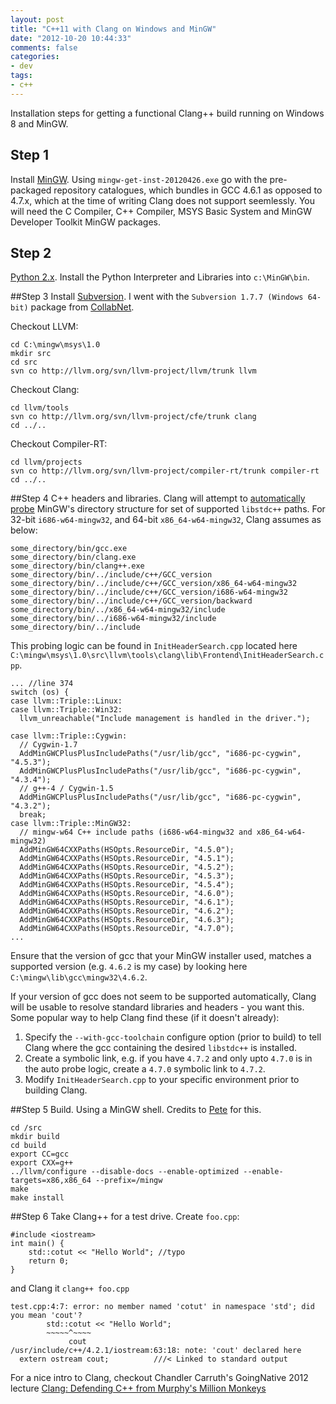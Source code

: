 ```yaml
---
layout: post
title: "C++11 with Clang on Windows and MinGW"
date: "2012-10-20 10:44:33"
comments: false
categories:
- dev
tags:
- c++
---
```


Installation steps for getting a functional Clang++ build running on Windows 8 and MinGW.

## Step 1
Install [MinGW](https://sourceforge.net/projects/mingw/files/Installer/mingw-get-inst/). Using `mingw-get-inst-20120426.exe` go with the pre-packaged repository catalogues, which bundles in GCC 4.6.1 as opposed to 4.7.x, which at the time of writing Clang does not support seemlessly. You will need the C Compiler, C++ Compiler, MSYS Basic System and MinGW Developer Toolkit MinGW packages.

## Step 2
[Python 2.x](http://www.python.org/download/). Install the Python Interpreter and Libraries into `c:\MinGW\bin`.

##Step 3
Install [Subversion](http://subversion.apache.org/packages.html). I went with the `Subversion 1.7.7 (Windows 64-bit)` package from [CollabNet](http://www.collab.net/downloads/subversion).

Checkout LLVM:

    cd C:\mingw\msys\1.0
    mkdir src
    cd src
    svn co http://llvm.org/svn/llvm-project/llvm/trunk llvm

Checkout Clang:

    cd llvm/tools
    svn co http://llvm.org/svn/llvm-project/cfe/trunk clang
    cd ../..

Checkout Compiler-RT:

    cd llvm/projects
    svn co http://llvm.org/svn/llvm-project/compiler-rt/trunk compiler-rt
    cd ../..


##Step 4
C++ headers and libraries. Clang will attempt to [automatically probe](http://clang.llvm.org/docs/UsersManual.html#target_os_win32) MinGW's directory structure for set of supported `libstdc++` paths. For 32-bit `i686-w64-mingw32`, and 64-bit `x86_64-w64-mingw32`, Clang assumes as below:

    some_directory/bin/gcc.exe
    some_directory/bin/clang.exe
    some_directory/bin/clang++.exe
    some_directory/bin/../include/c++/GCC_version
    some_directory/bin/../include/c++/GCC_version/x86_64-w64-mingw32
    some_directory/bin/../include/c++/GCC_version/i686-w64-mingw32
    some_directory/bin/../include/c++/GCC_version/backward
    some_directory/bin/../x86_64-w64-mingw32/include
    some_directory/bin/../i686-w64-mingw32/include
    some_directory/bin/../include

This probing logic can be found in `InitHeaderSearch.cpp` located here `C:\mingw\msys\1.0\src\llvm\tools\clang\lib\Frontend\InitHeaderSearch.cpp`.

    ... //line 374
    switch (os) {
    case llvm::Triple::Linux:
    case llvm::Triple::Win32:
      llvm_unreachable("Include management is handled in the driver.");

    case llvm::Triple::Cygwin:
      // Cygwin-1.7
      AddMinGWCPlusPlusIncludePaths("/usr/lib/gcc", "i686-pc-cygwin", "4.5.3");
      AddMinGWCPlusPlusIncludePaths("/usr/lib/gcc", "i686-pc-cygwin", "4.3.4");
      // g++-4 / Cygwin-1.5
      AddMinGWCPlusPlusIncludePaths("/usr/lib/gcc", "i686-pc-cygwin", "4.3.2");
      break;
    case llvm::Triple::MinGW32:
      // mingw-w64 C++ include paths (i686-w64-mingw32 and x86_64-w64-mingw32)
      AddMinGW64CXXPaths(HSOpts.ResourceDir, "4.5.0");
      AddMinGW64CXXPaths(HSOpts.ResourceDir, "4.5.1");
      AddMinGW64CXXPaths(HSOpts.ResourceDir, "4.5.2");
      AddMinGW64CXXPaths(HSOpts.ResourceDir, "4.5.3");
      AddMinGW64CXXPaths(HSOpts.ResourceDir, "4.5.4");
      AddMinGW64CXXPaths(HSOpts.ResourceDir, "4.6.0");
      AddMinGW64CXXPaths(HSOpts.ResourceDir, "4.6.1");
      AddMinGW64CXXPaths(HSOpts.ResourceDir, "4.6.2");
      AddMinGW64CXXPaths(HSOpts.ResourceDir, "4.6.3");
      AddMinGW64CXXPaths(HSOpts.ResourceDir, "4.7.0");
    ...


Ensure that the version of gcc that your MinGW installer used, matches a supported version (e.g. `4.6.2` is my case) by looking here `C:\mingw\lib\gcc\mingw32\4.6.2`.

If your version of gcc does not seem to be supported automatically, Clang will be usable to resolve standard libraries and headers - you want this. Some popular way to help Clang find these (if it doesn't already):

1.  Specify the `--with-gcc-toolchain` configure option (prior to build) to tell Clang where the gcc containing the desired `libstdc++` is installed.
2.  Create a symbolic link, e.g. if you have `4.7.2` and only upto `4.7.0` is in the auto probe logic, create a `4.7.0` symbolic link to `4.7.2`.
3.  Modify `InitHeaderSearch.cpp` to your specific environment prior to building Clang.


##Step 5
Build. Using a MinGW shell. Credits to [Pete](http://pete.akeo.ie/2011/10/building-and-running-clang-static.html) for this.

    cd /src
    mkdir build
    cd build
    export CC=gcc
    export CXX=g++
    ../llvm/configure --disable-docs --enable-optimized --enable-targets=x86,x86_64 --prefix=/mingw
    make
    make install


##Step 6
Take Clang++ for a test drive. Create `foo.cpp`:

    #include <iostream>
    int main() {
        std::cotut << "Hello World"; //typo
        return 0;
    }

and Clang it `clang++ foo.cpp`

    test.cpp:4:7: error: no member named 'cotut' in namespace 'std'; did you mean 'cout'?
            std::cotut << "Hello World";
            ~~~~~^~~~~
                 cout
    /usr/include/c++/4.2.1/iostream:63:18: note: 'cout' declared here
      extern ostream cout;          ///< Linked to standard output


For a nice intro to Clang, checkout Chandler Carruth's GoingNative 2012 lecture [Clang: Defending C++ from Murphy's Million Monkeys](http://channel9.msdn.com/Events/GoingNative/GoingNative-2012/Clang-Defending-C-from-Murphy-s-Million-Monkeys)
